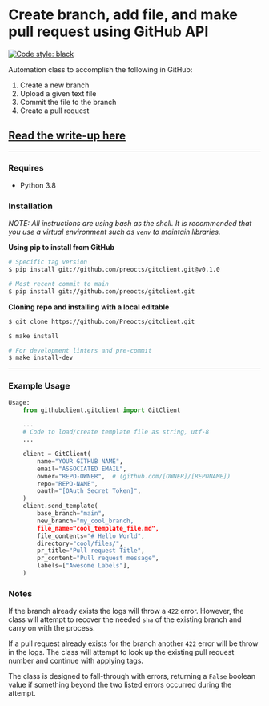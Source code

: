 # Create branch, add file, and make pull request using GitHub API

[![Code style: black](https://img.shields.io/badge/code%20style-black-000000.svg)](https://github.com/psf/black)


Automation class to accomplish the following in GitHub:
1. Create a new branch
1. Upload a given text file
1. Commit the file to the branch
1. Create a pull request

## [Read the write-up here](docs/write-up.md)

---

### Requires
- Python 3.8

### Installation

*NOTE: All instructions are using bash as the shell. It is recommended that you use a virtual environment such as `venv` to maintain libraries.*

**Using pip to install from GitHub**
```bash
# Specific tag version
$ pip install git://github.com/preocts/gitclient.git@v0.1.0

# Most recent commit to main
$ pip install git://github.com/preocts/gitclient.git
```

**Cloning repo and installing with a local editable**
```bash
$ git clone https://github.com/Preocts/gitclient.git

$ make install

# For development linters and pre-commit
$ make install-dev
```

---

### Example Usage

```python
Usage:
    from githubclient.gitclient import GitClient

    ...
    # Code to load/create template file as string, utf-8
    ...

    client = GitClient(
        name="YOUR GITHUB NAME",
        email="ASSOCIATED EMAIL",
        owner="REPO-OWNER",  # (github.com/[OWNER]/[REPONAME])
        repo="REPO-NAME",
        oauth="[OAuth Secret Token]",
    )
    client.send_template(
        base_branch="main",
        new_branch="my_cool_branch,
        file_name="cool_template_file.md",
        file_contents="# Hello World",
        directory="cool/files/",
        pr_title="Pull request Title",
        pr_content="Pull request message",
        labels=["Awesome Labels"],
    )
```

### Notes

If the branch already exists the logs will throw a `422` error. However, the class will attempt to recover the needed `sha` of the existing branch and carry on with the process.

If a pull request already exists for the branch another `422` error will be throw in the logs. The class will attempt to look up the existing pull request number and continue with applying tags.

The class is designed to fall-through with errors, returning a `False` boolean value if something beyond the two listed errors occurred during the attempt.
